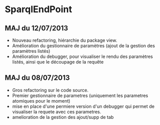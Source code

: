SparqlEndPoint
==============


MAJ du 12/07/2013
-----------------

- Nouveau refactoring, hiérarchie du package view.
- Amélioration du gestionnaire de paramètres (ajout de la gestion des paramètres listés)
- Amélioration du debugger, pour visualiser le rendu des paramètres listés, ainsi que le découpage de la requête




MAJ du 08/07/2013
-----------------

- Gros refactoring sur le code source.
- Premier gestionnaire de parametres (uniquement les parametres atomiques pour le moment)
- mise en place d'une permiere version d'un debugger qui permet de visualiser la requete avec ces parametres.
- amelioration de la gestion des ajout/supp de tab

